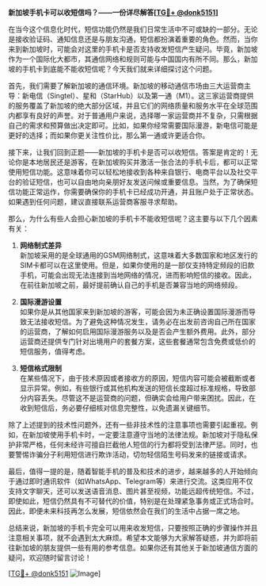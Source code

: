 **新加坡手机卡可以收短信吗？——一份详尽解答[[TG💪+ @donk5151](https://t.me/s/donk5151)]**

在当今这个信息化时代，短信功能仍然是我们日常生活中不可或缺的一部分。无论是接收验证码、通知信息还是与朋友沟通，短信都扮演着重要的角色。然而，当你来到新加坡时，可能会对这里的手机卡是否支持收发短信产生疑问。毕竟，新加坡作为一个国际化大都市，其通信网络和规则可能与中国国内有所不同。那么，新加坡的手机卡到底能不能收短信呢？今天我们就来详细探讨这个问题。

首先，我们需要了解新加坡的通信环境。新加坡的移动通信市场由三大运营商主导：新电信（Singtel）、星和（StarHub）以及第一通（M1）。这三家运营商提供的服务覆盖了新加坡的绝大部分区域，并且它们的网络质量和服务水平在全球范围内都享有良好的声誉。对于普通用户来说，选择哪一家运营商并不复杂，只需根据自己的需求和预算做出决定即可。比如，如果你经常需要国际漫游，新电信可能是更好的选择；而如果你更关注性价比，那么第一通或许更适合你。

接下来，让我们回到正题——新加坡的手机卡是否可以收短信。答案是肯定的！无论你是本地居民还是游客，在新加坡购买并激活一张合法的手机卡后，都可以正常使用短信功能。这意味着你可以轻松地接收到各种来自银行、电商平台以及社交平台的验证短信，也可以自由地向亲朋好友发送问候或重要信息。当然，为了确保短信功能正常运作，你需要确保你的手机卡已经成功开通，并且账户处于正常状态。如果遇到任何问题，建议直接联系运营商客服寻求帮助。

那么，为什么有些人会担心新加坡的手机卡不能收短信呢？这主要与以下几个因素有关：

1. **网络制式差异**  
   新加坡采用的是全球通用的GSM网络制式，这意味着大多数国家和地区发行的SIM卡都可以在这里使用。但是，如果你使用的是一部仅支持特定频段的旧款手机，可能会出现无法连接到当地网络的情况，进而影响短信的接收。因此，在前往新加坡之前，最好提前确认自己的手机是否兼容当地的网络频段。

2. **国际漫游设置**  
   如果你是从其他国家来到新加坡的游客，可能会因为未正确设置国际漫游而导致无法接收短信。为了避免这种情况发生，请务必在出发前咨询自己所在国家的运营商，了解如何启用国际漫游服务以及是否会产生额外费用。此外，部分运营商还提供专门针对出境用户的套餐方案，这些套餐通常包含免费或低价的短信服务，值得考虑。

3. **短信格式限制**  
   在某些情况下，由于技术原因或者接收方的原因，短信内容可能会被截断或者显示异常。例如，有些银行或其他机构发送的短信长度超过标准规格，导致部分内容丢失。尽管这不是运营商的问题，但确实会给用户带来困扰。因此，在收到短信后，务必要仔细核对信息完整性，以免遗漏关键细节。

除了上述提到的技术性问题外，还有一些非技术性的注意事项也需要引起重视。例如，在新加坡使用手机卡时，一定要注意遵守当地的法律法规。新加坡对于隐私保护非常严格，任何未经许可擅自拦截他人短信的行为都将受到法律严惩。同时，也要警惕诈骗分子利用短信进行欺诈活动，切勿轻信陌生号码发来的链接或请求。

最后，值得一提的是，随着智能手机的普及和技术的进步，越来越多的人开始倾向于通过即时通讯软件（如WhatsApp、Telegram等）来进行交流。这类应用不仅支持文字聊天，还可以发送语音消息、图片甚至视频，功能远超传统短信。不过，即使如此，短信仍然具有不可替代的价值，特别是在处理紧急事务或正式场合时。因此，即便未来科技再怎么发展，短信依然会在我们的生活中占据一席之地。

总结来说，新加坡的手机卡完全可以用来收发短信，只要按照正确的步骤操作并且注意相关事项，就不会遇到太大麻烦。希望本文能够为大家解答疑惑，并为即将前往新加坡的朋友提供一些有用的参考信息。如果你还有其他关于新加坡通信方面的疑问，欢迎随时留言讨论！

[[TG💪+ @donk5151](https://t.me/s/donk5151) ![Image](https://i.postimg.cc/rwNCRYN7/Snipaste-2025-04-30-17-27-05.png)]